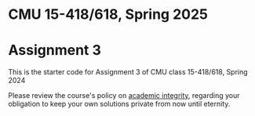 # CMU 15-418/618, Spring 2025

# Assignment 3

This is the starter code for Assignment 3 of CMU class 15-418/618, Spring 2024

Please review the course's policy on [academic
integrity](http://www.cs.cmu.edu/~418/academicintegrity.html),
regarding your obligation to keep your own solutions private from now
until eternity.
